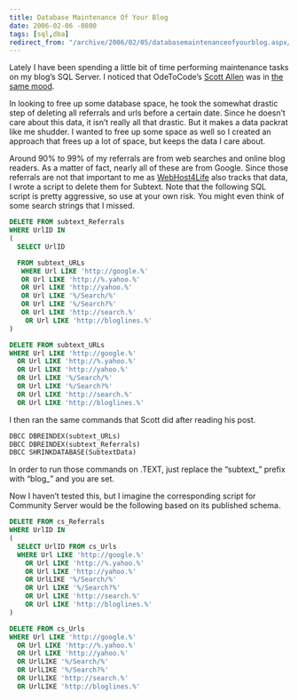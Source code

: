 ```yaml
---
title: Database Maintenance Of Your Blog
date: 2006-02-06 -0800
tags: [sql,dba]
redirect_from: "/archive/2006/02/05/databasemaintenanceofyourblog.aspx/"
---
```


Lately I have been spending a little bit of time performing maintenance
tasks on my blog’s SQL Server. I noticed that OdeToCode’s [Scott
Allen](http://odetocode.com/Blogs/scott/ "Scott Allen's Blog") was in
[the same
mood](http://odetocode.com/Blogs/scott/archive/2006/02/06/2839.aspx "Care and Feeding of Community Server").

In looking to free up some database space, he took the somewhat drastic
step of deleting all referrals and urls before a certain date. Since he
doesn’t care about this data, it isn’t really all that drastic. But it
makes a data packrat like me shudder. I wanted to free up some space as
well so I created an approach that frees up a lot of space, but keeps
the data I care about.

Around 90% to 99% of my referrals are from web searches and online blog
readers. As a matter of fact, nearly all of these are from Google. Since
those referrals are not that important to me as
[WebHost4Life](http://webhost4life.com/ "WebHost4Life Hosting Company Website")
also tracks that data, I wrote a script to delete them for Subtext. Note
that the following SQL script is pretty aggressive, so use at your own
risk. You might even think of some search strings that I missed.

```sql
DELETE FROM subtext_Referrals
WHERE UrlID IN
(
  SELECT UrlID

  FROM subtext_URLs
   WHERE Url LIKE 'http://google.%'
   OR Url LIKE 'http://%.yahoo.%'
   OR Url LIKE 'http://yahoo.%'
   OR Url LIKE '%/Search/%'
   OR Url LIKE '%/Search?%'
   OR Url LIKE 'http://search.%'
    OR Url LIKE 'http://bloglines.%'
)

DELETE FROM subtext_URLs
WHERE Url LIKE 'http://google.%'
  OR Url LIKE 'http://%.yahoo.%'
  OR Url LIKE 'http://yahoo.%'
  OR Url LIKE '%/Search/%'
  OR Url LIKE '%/Search?%'
  OR Url LIKE 'http://search.%'
  OR Url LIKE 'http://bloglines.%'
```

I then ran the same commands that Scott did after reading his post.

```sql
DBCC DBREINDEX(subtext_URLs)
DBCC DBREINDEX(subtext_Referrals)
DBCC SHRINKDATABASE(SubtextData)
```

In order to run those commands on .TEXT, just replace the “subtext_” prefix with “blog_” and you are set.

Now I haven’t tested this, but I imagine the corresponding script for
Community Server would be the following based on its published schema.

```sql
DELETE FROM cs_Referrals
WHERE UrlID IN
(
  SELECT UrlID FROM cs_Urls
  WHERE Url LIKE 'http://google.%'
    OR Url LIKE 'http://%.yahoo.%'
    OR Url LIKE 'http://yahoo.%'
    OR UrlLIKE '%/Search/%'
    OR Url LIKE '%/Search?%'
    OR Url LIKE 'http://search.%'
    OR Url LIKE 'http://bloglines.%'
)

DELETE FROM cs_Urls
WHERE Url LIKE 'http://google.%'
  OR Url LIKE 'http://%.yahoo.%'
  OR Url LIKE 'http://yahoo.%'
  OR UrlLIKE '%/Search/%'
  OR UrlLIKE '%/Search?%'
  OR UrlLIKE 'http://search.%'
  OR UrlLIKE 'http://bloglines.%'
```